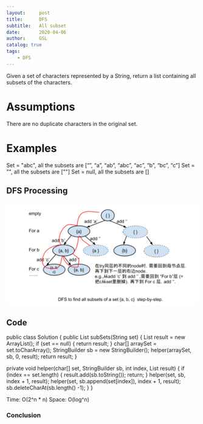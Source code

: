 ```yaml
---
layout:     post
title:      DFS
subtitle:   All subset
date:       2020-04-06
author:     GSL
catalog: true
tags:
    - DFS
---
```



Given a set of characters represented by a String, return a list containing all subsets of the characters.

# Assumptions

There are no duplicate characters in the original set.


# Examples

Set = "abc", all the subsets are [“”, “a”, “ab”, “abc”, “ac”, “b”, “bc”, “c”]
Set = "", all the subsets are [""]
Set = null, all the subsets are []

## DFS Processing
![](https://github.com/ShellyShulei/ShellyShulei.github.io/blob/master/img/DFS.PNG)

## Code
public class Solution {
  public List<String> subSets(String set) {
   List<String> result = new ArrayList<String>();
   if (set == null) {
     return result;
   }
   char[] arraySet = set.toCharArray();
   StringBuilder sb = new StringBuilder();
   helper(arraySet, sb, 0, result);
   return result;
  }

  private void helper(char[] set, StringBuilder sb, int index, List<String> result) {
    if (index == set.length) {
      result.add(sb.toString());
      return;
    }
    helper(set, sb, index + 1, result);
    helper(set, sb.append(set[index]), index + 1, result);
    sb.deleteCharAt(sb.length() -1);
  }
}
	
Time: O(2^n * n)
Space: O(log^n)

### Conclusion
